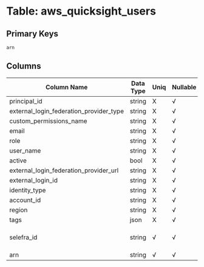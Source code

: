 # Table: aws_quicksight_users

## Primary Keys 

```
arn
```


## Columns 

|  Column Name   |  Data Type  | Uniq | Nullable | Description | 
|  ----  | ----  | ----  | ----  | ---- | 
| principal_id | string | X | √ |  | 
| external_login_federation_provider_type | string | X | √ |  | 
| custom_permissions_name | string | X | √ |  | 
| email | string | X | √ |  | 
| role | string | X | √ |  | 
| user_name | string | X | √ |  | 
| active | bool | X | √ |  | 
| external_login_federation_provider_url | string | X | √ |  | 
| external_login_id | string | X | √ |  | 
| identity_type | string | X | √ |  | 
| account_id | string | X | √ |  | 
| region | string | X | √ |  | 
| tags | json | X | √ |  | 
| selefra_id | string | √ | √ | primary keys value md5 | 
| arn | string | √ | √ |  | 


